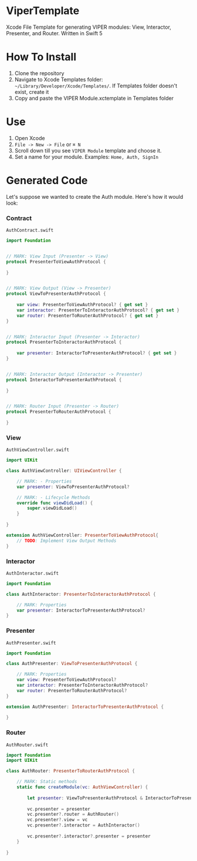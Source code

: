 # ViperTemplate
Xcode File Template for generating VIPER modules: View, Interactor, Presenter, and Router. Written in Swift 5

# How To Install
1. Clone the repository
2. Navigate to Xcode Templates folder: ```~/Library/Developer/Xcode/Templates/```. If Templates folder doesn't exist, create it
3. Copy and paste the VIPER Module.xctemplate in Templates folder

# Use
1. Open Xcode
2. ```File -> New -> File``` or ```⌘ N```
3. Scroll down till you see ```VIPER Module``` template and choose it.
4. Set a name for your module. Examples: ```Home, Auth, SignIn```

# Generated Code

Let's suppose we wanted to create the Auth module. Here's how it would look:

### Contract
```AuthContract.swift```
```swift
import Foundation


// MARK: View Input (Presenter -> View)
protocol PresenterToViewAuthProtocol {
   
}


// MARK: View Output (View -> Presenter)
protocol ViewToPresenterAuthProtocol {
    
    var view: PresenterToViewAuthProtocol? { get set }
    var interactor: PresenterToInteractorAuthProtocol? { get set }
    var router: PresenterToRouterAuthProtocol? { get set }
}


// MARK: Interactor Input (Presenter -> Interactor)
protocol PresenterToInteractorAuthProtocol {
    
    var presenter: InteractorToPresenterAuthProtocol? { get set }
}


// MARK: Interactor Output (Interactor -> Presenter)
protocol InteractorToPresenterAuthProtocol {
    
}


// MARK: Router Input (Presenter -> Router)
protocol PresenterToRouterAuthProtocol {
    
}
```

### View
```AuthViewController.swift```
```swift
import UIKit

class AuthViewController: UIViewController {

    // MARK: - Properties
    var presenter: ViewToPresenterAuthProtocol?

    // MARK: - Lifecycle Methods
    override func viewDidLoad() {
        super.viewDidLoad()
    }
    
}

extension AuthViewController: PresenterToViewAuthProtocol{
    // TODO: Implement View Output Methods
}
```

### Interactor
```AuthInteractor.swift```
```swift
import Foundation

class AuthInteractor: PresenterToInteractorAuthProtocol {

    // MARK: Properties
    var presenter: InteractorToPresenterAuthProtocol?
}
```

### Presenter
```AuthPresenter.swift```

```swift
import Foundation

class AuthPresenter: ViewToPresenterAuthProtocol {

    // MARK: Properties
    var view: PresenterToViewAuthProtocol?
    var interactor: PresenterToInteractorAuthProtocol?
    var router: PresenterToRouterAuthProtocol?
}

extension AuthPresenter: InteractorToPresenterAuthProtocol {
    
}
```

### Router
```AuthRouter.swift```
```swift
import Foundation
import UIKit

class AuthRouter: PresenterToRouterAuthProtocol {

    // MARK: Static methods
    static func createModule(vc: AuthViewController) {
        
        let presenter: ViewToPresenterAuthProtocol & InteractorToPresenterAuthProtocol = AuthPresenter()
        
        vc.presenter = presenter
        vc.presenter?.router = AuthRouter()
        vc.presenter?.view = vc
        vc.presenter?.interactor = AuthInteractor()
        
        vc.presenter?.interactor?.presenter = presenter
    }
    
}
```
